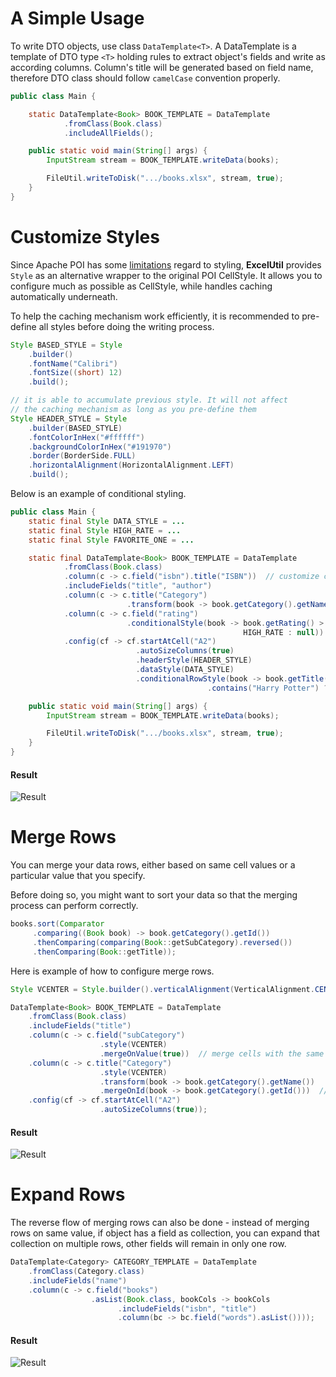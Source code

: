 # **A Simple Usage**

To write DTO objects, use class `DataTemplate<T>`. A DataTemplate is a template of DTO type `<T>` holding rules to extract object's fields and write as according columns. Column's title will be generated based on field name, therefore DTO class should follow `camelCase` convention properly.

```java
public class Main {

    static DataTemplate<Book> BOOK_TEMPLATE = DataTemplate
            .fromClass(Book.class)
            .includeAllFields();

    public static void main(String[] args) {
        InputStream stream = BOOK_TEMPLATE.writeData(books);

        FileUtil.writeToDisk(".../books.xlsx", stream, true);
    }
}
```

# **Customize Styles**

Since Apache POI has some [limitations](http://poi.apache.org/apidocs/dev/org/apache/poi/ss/SpreadsheetVersion.html#EXCEL97) regard to styling, **ExcelUtil** provides `Style` as an alternative wrapper to the original POI CellStyle. It allows you to configure much as possible as CellStyle, while handles caching automatically underneath.

To help the caching mechanism work efficiently, it is recommended to pre-define all styles before doing the writing process.

```java
Style BASED_STYLE = Style
    .builder()
    .fontName("Calibri")
    .fontSize((short) 12)
    .build();

// it is able to accumulate previous style. It will not affect
// the caching mechanism as long as you pre-define them
Style HEADER_STYLE = Style
    .builder(BASED_STYLE)
    .fontColorInHex("#ffffff")
    .backgroundColorInHex("#191970")
    .border(BorderSide.FULL)
    .horizontalAlignment(HorizontalAlignment.LEFT)
    .build();
```

Below is an example of conditional styling.

```java
public class Main {
    static final Style DATA_STYLE = ...
    static final Style HIGH_RATE = ...
    static final Style FAVORITE_ONE = ...

    static final DataTemplate<Book> BOOK_TEMPLATE = DataTemplate
            .fromClass(Book.class)
            .column(c -> c.field("isbn").title("ISBN"))  // customize column title
            .includeFields("title", "author")
            .column(c -> c.title("Category")
                          .transform(book -> book.getCategory().getName()))  // derive new column
            .column(c -> c.field("rating")
                          .conditionalStyle(book -> book.getRating() > 4 ?  // styles with conditions
                                                    HIGH_RATE : null))
            .config(cf -> cf.startAtCell("A2")
                            .autoSizeColumns(true)
                            .headerStyle(HEADER_STYLE)
                            .dataStyle(DATA_STYLE)
                            .conditionalRowStyle(book -> book.getTitle() // selective styling
                                            .contains("Harry Potter") ? FAVORITE_ONE : null));

    public static void main(String[] args) {
        InputStream stream = BOOK_TEMPLATE.writeData(books);

        FileUtil.writeToDisk(".../books.xlsx", stream, true);
    }
}
```

#### Result

![Result](https://github.com/nambach/ExcelUtil/blob/master/wiki/img/custom-styles.jpg)

# **Merge Rows**

You can merge your data rows, either based on same cell values or a particular value that you specify.

Before doing so, you might want to sort your data so that the merging process can perform correctly.

```java
books.sort(Comparator
     .comparing((Book book) -> book.getCategory().getId())
     .thenComparing(comparing(Book::getSubCategory).reversed())
     .thenComparing(Book::getTitle));
```

Here is example of how to configure merge rows.

```java
Style VCENTER = Style.builder().verticalAlignment(VerticalAlignment.CENTER).build();

DataTemplate<Book> BOOK_TEMPLATE = DataTemplate
    .fromClass(Book.class)
    .includeFields("title")
    .column(c -> c.field("subCategory")
                    .style(VCENTER)
                    .mergeOnValue(true))  // merge cells with the same value consecutively
    .column(c -> c.title("Category")
                    .style(VCENTER)
                    .transform(book -> book.getCategory().getName())
                    .mergeOnId(book -> book.getCategory().getId()))  // merge on derived value
    .config(cf -> cf.startAtCell("A2")
                    .autoSizeColumns(true));
```

#### Result

![Result](https://github.com/nambach/ExcelUtil/blob/master/wiki/img/merge-rows.jpg)

# Expand Rows

The reverse flow of merging rows can also be done - instead of merging rows on same value, if object has a field as collection, you can expand that collection on multiple rows, other fields will remain in only one row.

```java
DataTemplate<Category> CATEGORY_TEMPLATE = DataTemplate
    .fromClass(Category.class)
    .includeFields("name")
    .column(c -> c.field("books")
                  .asList(Book.class, bookCols -> bookCols
                        .includeFields("isbn", "title")
                        .column(bc -> bc.field("words").asList())));
```

#### Result

![Result](https://github.com/nambach/ExcelUtil/blob/master/wiki/img/expand-rows.png)